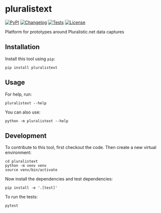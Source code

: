 # pluralistext

[![PyPI](https://img.shields.io/pypi/v/pluralistext.svg)](https://pypi.org/project/pluralistext/)
[![Changelog](https://img.shields.io/github/v/release/crossjam/pluralistext?include_prereleases&label=changelog)](https://github.com/crossjam/pluralistext/releases)
[![Tests](https://github.com/crossjam/pluralistext/workflows/Test/badge.svg)](https://github.com/crossjam/pluralistext/actions?query=workflow%3ATest)
[![License](https://img.shields.io/badge/license-Apache%202.0-blue.svg)](https://github.com/crossjam/pluralistext/blob/master/LICENSE)

Platform for prototypes around Pluralistic.net data captures

## Installation

Install this tool using `pip`:

    pip install pluralistext

## Usage

For help, run:

    pluralistext --help

You can also use:

    python -m pluralistext --help

## Development

To contribute to this tool, first checkout the code. Then create a new virtual environment:

    cd pluralistext
    python -m venv venv
    source venv/bin/activate

Now install the dependencies and test dependencies:

    pip install -e '.[test]'

To run the tests:

    pytest

